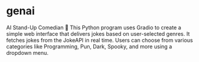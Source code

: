 # genai
AI Stand-Up Comedian 🎤 This Python program uses Gradio to create a simple web interface that delivers jokes based on user-selected genres. It fetches jokes from the JokeAPI in real time. Users can choose from various categories like Programming, Pun, Dark, Spooky, and more using a dropdown menu.

